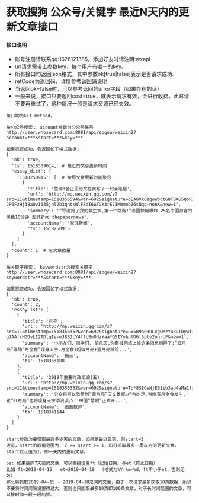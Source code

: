 # 获取搜狗 公众号/关键字 最近N天内的更新文章接口

#### 接口说明
* 账号注册请联系qq:1628121385，添加好友时请注明:wxapi
* url请求需带上参数key，每个用户有唯一的key。
* 所有接口均返回json格式，其中参数ok[true|false]表示是否请求成功.
* retCode为返回码，详情参考[返回码说明](https://iwoods.coding.net/p/wxapi-doc/d/wxapi-doc/git/blob/master/retcode.md)
* 当返回ok=false时，可以参考返回的error字段（如果存在的话）
* 一般来说，接口只要返回cost=true，就表示请求有效，会进行收费，此时请不要再重试了，这种情况一般是请求资源已经失效。

```
接口均为GET method。

按公众号搜索： account参数为公众号账号
http://user.whosecard.com:8081/api/sogou/weixin2?account=***&start=***&key=***

如果抓取成功，会返回如下格式数据：
{
  'ok': true,
  'ts': 1518339614,  # 最近的文章更新时间
  'essay_dict': {
    '1518250915': [  # 按照文章更新时间聚合
      {
        'title': '重磅!金正恩给文在寅写了一封亲笔信',
        'url': 'http://mp.weixin.qq.com/s?src=11&timestamp=1518356594&ver=692&signature=cEA8Vk0zgwwbctG8TBXG5QoRQW*GG42p6Adme55pehpk9QuS6KOn8QzY2o6e49OZJfArY-JP6FzHj3BaQvI635jhl2b3qhtsWlFZoI6GTGk3rE71MWmebZ6sNqq-nonK&new=1',
        'summary': '“导游抢了我的救生衣,第一个跳海!”泰国快艇爆炸,25名中国游客的黑色10分钟 澎湃新闻 thepapernews',
        'accountName': '澎湃新闻',
        'ts': 1518250915
      }
    ]
  },
  'count': 1  # 总文章数量
}

按关键字搜索： keywordstr为搜索关键字
http://user.whosecard.com:8081/api/sogou/weixin2?keywordstr=***&start=***&key=***

如果抓取成功，会返回如下格式数据：
{
  'ok': true,
  'count': 2,
  'essayList': [
    {
      'title': '月亮',
      'url': 'http://mp.weixin.qq.com/s?src=11&timestamp=1518356352&ver=692&signature=ux5B9a03ULxgQMzYn8uTDywiOhqAxA9NZFSdHm3XcuDBjjXKBfmPiTZyjTEvszR5o4-g7AAfxHGDvLI2TDtqIe-mJ8SJcY4ffcBmOdzYaa*Q5IYyAnfD6f5plv2onrcF&new=1',
      'summary': '小朋友们、同学们, 前几天,你有被网络上被这条消息刷屏了:“红月亮”伴随“月全食”现身天宇.月全食+超级月亮+蓝月亮将组...',
      'accountName': '梅朵',
      'ts': 1518353188
    },
    {
      'title': '2018年重要时政汇编(五)',
      'url': 'http://mp.weixin.qq.com/s?src=11&timestamp=1518356352&ver=692&signature=Tp*8SIGsNjEB1ib3ap4aMa1fpe*wBRozVyPkFRad6gJ2OsB5jQ9LCDIGOPIB3BIfPgk3ifmEWJkc5p*Kn1w1CE34wWp6kWdCCxYW2kk2DzA21xXqyTT7pcvCYgeP8gHA&new=1',
      'summary': '公众将可以欣赏到“蓝月亮”天文景观｡巧合的是,当晚有月全食发生,一轮“红月亮”也将现身天宇添浪漫｡5. 中国“慧眼”正式开...',
      'accountName': '图图教师',
      'ts': 1518341144
    }
  ]
}

start参数为要获取最近多少天的文章，如果是最近三天，则start=3
注意，start的取值范围为  7 >= start >= 1，即可抓取最多一周以内的更新文章。
start默认值为1，即一天内的更新文章。

ps: 如果要抓7天前的文章，可以直接设置ft（起始日期）与et（终止日期）
比如 ft=2019-04-15   et=2019-04-18  （格式为%Y-%m-%d，ft不小于et，否则无效）
那么将抓取2019-04-15 - 2019-04-18之间的文章，由于一次请求最多获取10页数据，所以不要将时间间隔设置得过大，否则也只能取最多10页即100条文章，对于长时间范围的文章，可以按时间一段一段的抓。
```
